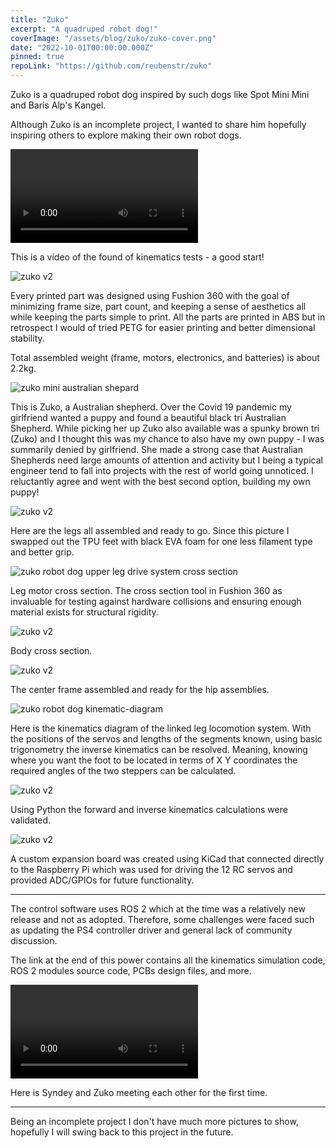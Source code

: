 ```yaml
---
title: "Zuko"
excerpt: "A quadruped robot dog!"
coverImage: "/assets/blog/zuko/zuko-cover.png"
date: "2022-10-01T00:00:00.000Z"
pinned: true
repoLink: "https://github.com/reubenstr/zuko"
---
```


Zuko is a quadruped robot dog inspired by such dogs like Spot Mini Mini and Baris Alp's Kangel.

Although Zuko is an incomplete project, I wanted to share him hopefully inspiring others to explore making their own robot dogs.


![zuko robot dog motion test](/assets/blog/zuko/videos/zuko-v2.1-first-time-standing-kinematics-test.mp4)

This is a video of the found of kinematics tests - a good start!

![zuko v2](/assets/blog/zuko/zuko-v2.1-printed-parts-exploded.jpg)

Every printed part was designed using Fushion 360 with the goal of minimizing frame size, part count, and keeping a sense of aesthetics all while keeping the parts simple to print. All the parts are printed in ABS but in retrospect I would of tried PETG for easier printing and better dimensional stability.

Total assembled weight (frame, motors, electronics, and batteries) is about 2.2kg.

![zuko mini australian shepard](/assets/blog/zuko/zuko-mini-australian-shepard.jpg)

This is Zuko, a Australian shepherd. Over the Covid 19 pandemic my girlfriend wanted a puppy and found a beautiful black tri Australian Shepherd. While picking her up Zuko also available was a spunky brown tri (Zuko) and I thought this was my chance to also have my own puppy - I was summarily denied by girlfriend. She made a strong case that Australian Shepherds need large amounts of attention and activity but I being a typical engineer tend to fall into projects with the rest of world going unnoticed. I reluctantly agree and went with the best second option, building my own puppy!

![zuko v2](/assets/blog/zuko/zuko-v2.1-robot-dog-legs-assembled.jpg)

Here are the legs all assembled and ready to go. Since this picture I swapped out the TPU feet with black EVA foam for one less filament type and better grip.

![zuko robot dog upper leg drive system cross section](/assets/blog/zuko/zuko-robot-dog-upper-leg-drive-system-cross-section.png)

Leg motor cross section. The cross section tool in Fushion 360 as invaluable for testing against hardware collisions and ensuring enough material exists for structural rigidity.

![zuko v2](/assets/blog/zuko/zuko-v2.2-cad-render-side-cross-section.png)

Body cross section.

![zuko v2](/assets/blog/zuko/zuko-v2.1-center-frame-assembled.jpg)

The center frame assembled and ready for the hip assemblies.

![zuko robot dog kinematic-diagram](/assets/blog/zuko/linked-leg-kinematic-diagram.png)

Here is the kinematics diagram of the linked leg locomotion system. With the positions of the servos and lengths of the segments known, using basic trigonometry the inverse kinematics can be resolved. Meaning, knowing where you want the foot to be located in terms of X Y coordinates the required angles of the two steppers can be calculated.

![zuko v2](/assets/blog/zuko/forward-kinematics-simulation-result.png)

Using Python the forward and inverse kinematics calculations were validated.

![zuko v2](/assets/blog/zuko/expansion-board-prototype-render.png)

A custom expansion board was created using KiCad that connected directly to the Raspberry Pi which was used for driving the 12 RC servos and provided ADC/GPIOs for future functionality.

<hr />

The control software uses ROS 2 which at the time was a relatively new release and not as adopted. Therefore, some challenges were faced such as updating the PS4 controller driver and general lack of community discussion. 

The link at the end of this power contains all the kinematics simulation code, ROS 2 modules source code, PCBs design files, and more.

![zuko robot dog motion test](/assets/blog/zuko/videos/zuko-v2.1-defending-himself-against-sydney.mp4)

Here is Syndey and Zuko meeting each other for the first time.

<hr />

Being an incomplete project I don't have much more pictures to show, hopefully I will swing back to this project in the future.